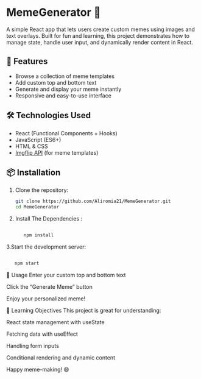 # MemeGenerator 🎨

A simple React app that lets users create custom memes using images and text overlays. Built for fun and learning, this project demonstrates how to manage state, handle user input, and dynamically render content in React.

## 🚀 Features

- Browse a collection of meme templates
- Add custom top and bottom text
- Generate and display your meme instantly
- Responsive and easy-to-use interface

## 🛠️ Technologies Used

- React (Functional Components + Hooks)
- JavaScript (ES6+)
- HTML & CSS
- [Imgflip API](https://api.imgflip.com/) (for meme templates)

## 📦 Installation

1. Clone the repository:
   ```bash
   git clone https://github.com/Aliromia21/MemeGenerator.git
   cd MemeGenerator
    ```
2. Install The Dependencies :
   ```bash

      npm install
   ```


 3.Start the development server:
   ```bash

      npm start
   ```

📸 Usage
Enter your custom top and bottom text

Click the “Generate Meme” button

Enjoy your personalized meme!

🧠 Learning Objectives
This project is great for understanding:

React state management with useState

Fetching data with useEffect

Handling form inputs

Conditional rendering and dynamic content




Happy meme-making! 😄
   
